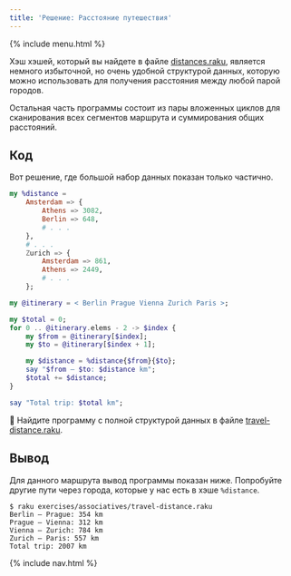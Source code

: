 ```yaml
---
title: 'Решение: Расстояние путешествия'
---
```


{% include menu.html %}

Хэш хэшей, который вы найдете в файле [distances.raku](https://github.com/ash/raku-course/blob/master/essentials/associatives/exercises/travel-distance/distances.raku), является немного избыточной, но очень удобной структурой данных, которую можно использовать для получения расстояния между любой парой городов.

Остальная часть программы состоит из пары вложенных циклов для сканирования всех сегментов маршрута и суммирования общих расстояний.

## Код

Вот решение, где большой набор данных показан только частично.

```raku
my %distance = 
    Amsterdam => {
        Athens => 3082,
        Berlin => 648,
        # . . .
    },
    # . . .
    Zurich => {
        Amsterdam => 861,
        Athens => 2449,
        # . . .
    };

my @itinerary = < Berlin Prague Vienna Zurich Paris >;

my $total = 0;
for 0 .. @itinerary.elems - 2 -> $index {
    my $from = @itinerary[$index];
    my $to = @itinerary[$index + 1];

    my $distance = %distance{$from}{$to};
    say "$from — $to: $distance km";
    $total += $distance;
}

say "Total trip: $total km";
```

🦋 Найдите программу с полной структурой данных в файле [travel-distance.raku](https://github.com/ash/raku-course/blob/master/exercises/associatives/travel-distance.raku).

## Вывод

Для данного маршрута вывод программы показан ниже. Попробуйте другие пути через города, которые у нас есть в хэше `%distance`.

```console
$ raku exercises/associatives/travel-distance.raku
Berlin — Prague: 354 km
Prague — Vienna: 312 km
Vienna — Zurich: 784 km
Zurich — Paris: 557 km
Total trip: 2007 km
```

{% include nav.html %}
